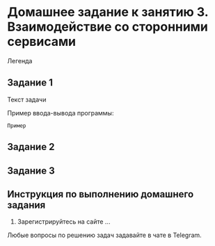 # Домашнее задание к занятию 3. Взаимодействие со сторонними сервисами 
Легенда  

## Задание 1
Текст задачи

Пример ввода-вывода программы: 
```
Пример 
```

## Задание 2

## Задание 3

## Инструкция по выполнению домашнего задания

1. Зарегистрируйтесь на сайте ...

Любые вопросы по решению задач задавайте в чате в Telegram.
